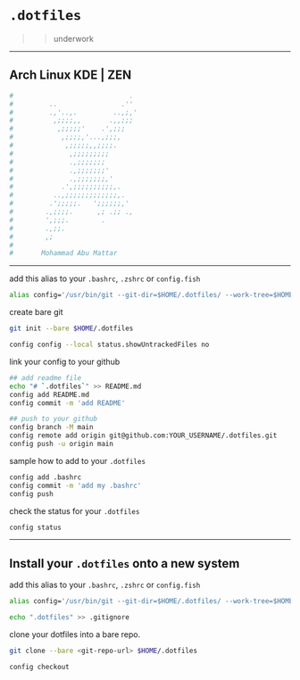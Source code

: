 # `.dotfiles`

>>underwork

***

## Arch Linux KDE | ZEN

```bash
#                             .
#         ..                .''
#         .,'..,.         ..,;,'
#          ,;;;;,,       .,,;;;
#           ,;;;;;'    .',;;;
#            ,;;;;,'...,;;;,
#             ,;;;;;,,;;;;.
#              ,;;;;;;;;;
#              .,;;;;;;;
#              .,;;;;;;;'
#              .,;;;;;;;,'
#            .',;;;;;;;;;;,.
#          ..,;;;;;;;;;;;;;,.
#         .';;;;;.   ';;;;;;,'
#        .,;;;;.      ,; .;; .,
#        ',;;;.        .
#        .,;;.
#        ,;
#
#       Mohammad Abu Mattar
```

***

add this alias to your `.bashrc`, `.zshrc` or `config.fish`

```bash
alias config='/usr/bin/git --git-dir=$HOME/.dotfiles/ --work-tree=$HOME'
```

create bare git

```bash
git init --bare $HOME/.dotfiles

config config --local status.showUntrackedFiles no
```

link your config to your github

```bash
## add readme file
echo "# `.dotfiles`" >> README.md
config add README.md
config commit -m 'add README'

## push to your github
config branch -M main
config remote add origin git@github.com:YOUR_USERNAME/.dotfiles.git
config push -u origin main 
```

sample how to add to your `.dotfiles`

```bash
config add .bashrc
config commit -m 'add my .bashrc'
config push
```

check the status for your `.dotfiles`

```bash
config status
```

***

## Install your `.dotfiles` onto a new system

add this alias to your `.bashrc`, `.zshrc` or `config.fish`

```bash
alias config='/usr/bin/git --git-dir=$HOME/.dotfiles/ --work-tree=$HOME'
```

```bash
echo ".dotfiles" >> .gitignore
```

clone your dotfiles into a bare repo.

```bash
git clone --bare <git-repo-url> $HOME/.dotfiles

config checkout
```
